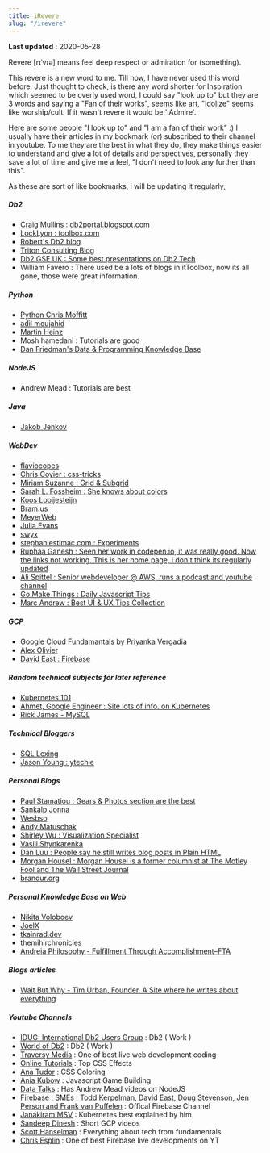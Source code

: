 ```yaml
--- 
title: iRevere
slug: "/irevere"
---
```

**Last updated** : 2020-05-28

Revere [rɪˈvɪə] means feel deep respect or admiration for (something). 

This revere is a new word to me. Till now, I have never used this word before. Just thought to check, is there any word shorter for Inspiration which seemed to be overly used word, I could say "look up to" but they are 3 words and saying a "Fan of their works", seems like art, "Idolize" seems like worship/cult. If it wasn't revere it would be 'iAdmire'. 

Here are some people "I look up to" and "I am a fan of their work" :) I usually have their articles in my bookmark (or) subscribed to their channel in youtube. To me they are the best in what they do, they make things easier to understand and give a lot of details and perspectives, personally they save a lot of time and give me a feel, "I don't need to look any further than this". 

As these are sort of like bookmarks, i will be updating it regularly,


##### Db2
* [Craig Mullins : db2portal.blogspot.com](http://db2portal.blogspot.com/)
* [LockLyon : toolbox.com](https://www.toolbox.com/user/about/LockLyon/)
* [Robert's Db2 blog](https://robertsdb2blog.blogspot.com/)
* [Triton Consulting Blog](https://www.triton.co.uk/category/tech-blog/)
* [Db2 GSE UK : Some best presentations on Db2 Tech](https://www.youtube.com/channel/UClVuf8qMeNL76pqsUv6tROw)
* William Favero : There used be a lots of blogs in itToolbox, now its all gone, those were great information.


##### Python
* [Python Chris Moffitt](https://pbpython.com/excel-pandas-comp.html)
* [adil moujahid](http://adilmoujahid.com/author/adil-moujahid.html)
* [Martin Heinz](https://martinheinz.dev/blog/13)
* Mosh hamedani : Tutorials are good
* [Dan Friedman's Data & Programming Knowledge Base](https://dfrieds.com/)


##### NodeJS
* Andrew Mead : Tutorials are best


##### Java
* [Jakob Jenkov](http://jenkov.com/about/index.html)


##### WebDev
* [flaviocopes](https://flaviocopes.com/)
* [Chris Coyier : css-tricks](https://css-tricks.com/a-lightweight-masonry-solution/)
* [Miriam Suzanne : Grid & Subgrid](https://hacks.mozilla.org/2019/10/faster-layouts-with-css-grid-and-subgrid/)
* [Sarah L. Fossheim : She knows about colors](https://fossheim.io/writing/)
* [Koos Looijesteijn](https://www.kooslooijesteijn.net/)
* [Bram.us](https://www.bram.us/)
* [MeyerWeb](https://meyerweb.com/)
* [Julia Evans](https://jvns.ca/)
* [swyx](https://www.swyx.io/writing/)
* [stephaniestimac.com : Experiments](https://stephaniestimac.com/css-grid-experiments/)
* [Ruphaa Ganesh : Seen her work in codepen.io, it was really good. Now the links not working. This is her home page, i don't think its regularly updated](https://ruphaa.dev/)
* [Ali Spittel : Senior webdeveloper @ AWS, runs a podcast and youtube channel](https://welearncode.com/about)
* [Go Make Things : Daily Javascript Tips](https://gomakethings.com/articles/page/3/)
* [Marc Andrew : Best UI & UX Tips Collection](https://marcandrew.me/ui-ux-tips-collection-vol-one/)

##### GCP 
* [Google Cloud Fundamantals by Priyanka Vergadia](https://thecloudgirl.dev/)
* [Alex Olivier](https://alexolivier.me/)
* [David East : Firebase]( https://davidea.st/articles/firebase-bundle-size)


##### Random technical subjects for later reference
* [Kubernetes 101](https://luminousmen.com/post/kubernetes-101)
* [Ahmet, Google Engineer : Site lots of info. on Kubernetes](https://ahmet.im/)
* [Rick James - MySQL](http://mysql.rjweb.org/doc.php/partitionmaint)


##### Technical Bloggers 
* [SQL Lexing](https://notes.eatonphil.com/database-basics.html)
* [Jason Young : ytechie](http://www.ytechie.com/)


##### Personal Blogs 
* [Paul Stamatiou : Gears & Photos section are the best](https://paulstamatiou.com/)
* [Sankalp Jonna](https://www.sankalpjonna.com/posts/a-brief-review-of-2019)
* [Wesbso](https://wesbos.com/uses)
* [Andy Matuschak](https://andymatuschak.org/)
* [Shirley Wu : Visualization Specialist](https://sxywu.com/)
* [Vasili Shynkarenka](https://vasilishynkarenka.com/)
* [Dan Luu : People say he still writes blog posts in Plain HTML](https://danluu.com/)
* [Morgan Housel : Morgan Housel is a former columnist at The Motley Fool and The Wall Street Journal](https://www.collaborativefund.com/blog/a-few-rules/)
* [brandur.org](https://brandur.org/fragments)


##### Personal Knowledge Base on Web 
* [Nikita Voloboev](https://wiki.nikitavoloboev.xyz/)
* [JoelX](https://joelx.com/joels-personal-philosophy/14416/)
* [tkainrad.dev](https://tkainrad.dev/posts/managing-my-personal-knowledge-base/)
* [themihirchronicles](https://themihirchronicles.com/notes/)
* [Andreia Philosophy - Fulfillment Through Accomplishment–FTA](https://andreian.com/about-andreia/)


##### Blogs articles
* [Wait But Why - Tim Urban, Founder. A Site where he writes about everything](https://waitbutwhy.com/)


##### Youtube Channels
* [IDUG: International Db2 Users Group](https://www.youtube.com/channel/UCVY6PWpd9No0zNEQvKIVGhw) : Db2 ( Work )
* [World of Db2](https://www.youtube.com/channel/UCirdv9ZgncxfbY_y-0VwnuQ) : Db2 ( Work )
* [Traversy Media](https://www.youtube.com/channel/UC29ju8bIPH5as8OGnQzwJyA) : One of best live web development coding
* [Online Tutorials](https://www.youtube.com/channel/UCbwXnUipZsLfUckBPsC7Jog) : Top CSS Effects
* [Ana Tudor](https://www.youtube.com/channel/UCUxkTxO8NivVeGKJk1QnzWQ) : CSS Coloring
* [Ania Kubow](https://www.youtube.com/channel/UC5DNytAJ6_FISueUfzZCVsw) : Javascript Game Building
* [Data Talks](https://www.youtube.com/channel/UCQTQ0AbOupKNxKKY-_x46OQ) : Has Andrew Mead videos on NodeJS
* [Firebase : SMEs : Todd Kerpelman, David East, Doug Stevenson, Jen Person and Frank van Puffelen](https://www.youtube.com/channel/UCP4bf6IHJJQehibu6ai__cg) : Offical Firebase Channel 
* [Janakiram MSV](https://www.youtube.com/channel/UC8euvszoAXuDXRVgptkHwIg) : Kubernetes best explained by him
* [Sandeep Dinesh](https://www.youtube.com/channel/UCOFqwMxUDMvl8c4s4fsl_HQ) : Short GCP videos
* [Scott Hanselman](https://www.youtube.com/channel/UCL-fHOdarou-CR2XUmK48Og) : Everything about tech from fundamentals
* [Chris Esplin](https://www.youtube.com/channel/UCaAByidxypZTYOj4OsKzD2Q) : One of best Firebase live developments on YT

